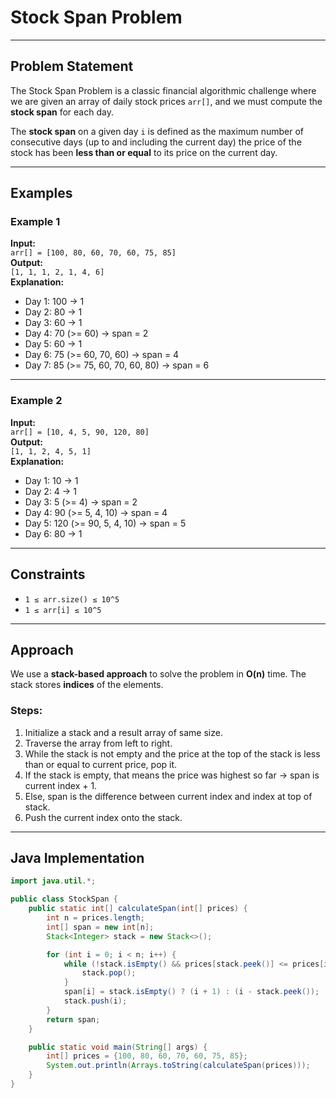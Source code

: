 # Stock Span Problem

---

## Problem Statement

The Stock Span Problem is a classic financial algorithmic challenge where we are given an array of daily stock prices `arr[]`, and we must compute the **stock span** for each day.  

The **stock span** on a given day `i` is defined as the maximum number of consecutive days (up to and including the current day) the price of the stock has been **less than or equal** to its price on the current day.

---

## Examples

### Example 1
**Input:**  
`arr[] = [100, 80, 60, 70, 60, 75, 85]`  
**Output:**  
`[1, 1, 1, 2, 1, 4, 6]`  
**Explanation:**  
- Day 1: 100 → 1  
- Day 2: 80 → 1  
- Day 3: 60 → 1  
- Day 4: 70 (>= 60) → span = 2  
- Day 5: 60 → 1  
- Day 6: 75 (>= 60, 70, 60) → span = 4  
- Day 7: 85 (>= 75, 60, 70, 60, 80) → span = 6

---

### Example 2
**Input:**  
`arr[] = [10, 4, 5, 90, 120, 80]`  
**Output:**  
`[1, 1, 2, 4, 5, 1]`  
**Explanation:**  
- Day 1: 10 → 1  
- Day 2: 4 → 1  
- Day 3: 5 (>= 4) → span = 2  
- Day 4: 90 (>= 5, 4, 10) → span = 4  
- Day 5: 120 (>= 90, 5, 4, 10) → span = 5  
- Day 6: 80 → 1  

---

## Constraints

- `1 ≤ arr.size() ≤ 10^5`  
- `1 ≤ arr[i] ≤ 10^5`  

---

## Approach

We use a **stack-based approach** to solve the problem in **O(n)** time. The stack stores **indices** of the elements.  

### Steps:
1. Initialize a stack and a result array of same size.
2. Traverse the array from left to right.
3. While the stack is not empty and the price at the top of the stack is less than or equal to current price, pop it.
4. If the stack is empty, that means the price was highest so far → span is current index + 1.
5. Else, span is the difference between current index and index at top of stack.
6. Push the current index onto the stack.

---

## Java Implementation

```java
import java.util.*;

public class StockSpan {
    public static int[] calculateSpan(int[] prices) {
        int n = prices.length;
        int[] span = new int[n];
        Stack<Integer> stack = new Stack<>();

        for (int i = 0; i < n; i++) {
            while (!stack.isEmpty() && prices[stack.peek()] <= prices[i]) {
                stack.pop();
            }
            span[i] = stack.isEmpty() ? (i + 1) : (i - stack.peek());
            stack.push(i);
        }
        return span;
    }

    public static void main(String[] args) {
        int[] prices = {100, 80, 60, 70, 60, 75, 85};
        System.out.println(Arrays.toString(calculateSpan(prices)));
    }
}